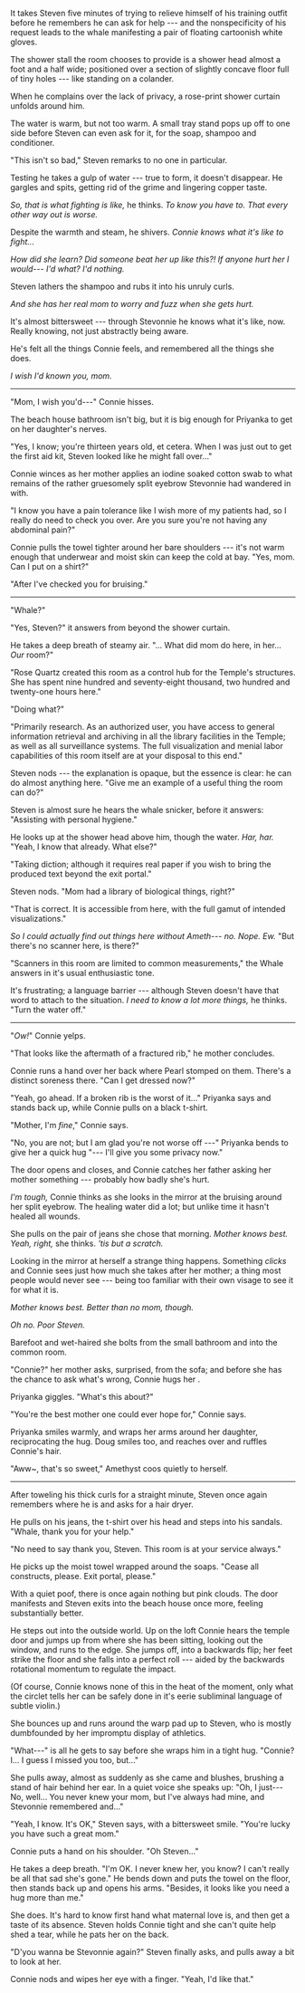 It takes Steven five minutes of trying to relieve himself of his training outfit
before he remembers he can ask for help --- and the nonspecificity of his request
leads to the whale manifesting a pair of floating cartoonish white gloves.

The shower stall the room chooses to provide is a shower
head almost a foot and a half wide; positioned over a section of slightly
concave floor full of tiny holes --- like standing on a colander.

When he complains over the lack of privacy, a rose-print shower curtain
unfolds around him.

The water is warm, but not too warm. A small tray stand pops up off to one
side before Steven can even ask for it, for the soap, shampoo and conditioner.

"This isn't so bad," Steven remarks to no one in particular.

Testing he takes a gulp of water --- true to form, it doesn't disappear.
He gargles and spits, getting rid of the grime and lingering copper taste.

*So, that is what fighting is like,* he thinks. *To know you have to. That
every other way out is worse.*

Despite the warmth and steam, he shivers. *Connie knows what it's like
to fight...*

*How did she learn? Did someone beat her up like this?!
If anyone hurt her I would--- I'd what? I'd nothing.*

Steven lathers the shampoo and rubs it into his unruly curls.

*And she has her real mom to worry and fuzz when she gets hurt.*

It's almost bittersweet --- through Stevonnie he knows what it's like,
now. Really knowing, not just abstractly being aware.

He's felt all the things Connie feels, and remembered all the things
she does.

*I wish I'd known you, mom.*

----

"Mom, I wish you'd---" Connie hisses.

The beach house bathroom isn't big, but it is big enough for Priyanka to
get on her daughter's nerves.

"Yes, I know; you're thirteen years old, et cetera. When I was just out to get
the first aid kit, Steven looked like he might fall over..."

Connie winces as her mother applies an iodine soaked cotton swab to what
remains of the rather gruesomely split eyebrow Stevonnie had wandered in
with.

"I know you have a pain tolerance like I wish more of my patients had,
so I really do need to check you over. Are you sure you're not having any
abdominal pain?"

Connie pulls the towel tighter around her bare shoulders --- it's not warm enough
that underwear and moist skin can keep the cold at bay. "Yes, mom. Can I put on a shirt?"

"After I've checked you for bruising."

----

"Whale?"

"Yes, Steven?" it answers from beyond the shower curtain.

He takes a deep breath of steamy air.
"... What did mom do here, in her... *Our* room?"

"Rose Quartz created this room as a control hub for the Temple's structures.
She has spent nine hundred and seventy-eight thousand, two hundred and twenty-one
hours here."

"Doing what?"

"Primarily research. As an authorized user, you have access to general information
retrieval and archiving in all the library facilities in the Temple; as well as all
surveillance systems. The full visualization and menial labor capabilities of this room itself
are at your disposal to this end."

Steven nods --- the explanation is opaque, but the essence is clear: he can do almost anything here.
"Give me an example of a useful thing the room can do?"

Steven is almost sure he hears the whale snicker, before it answers: "Assisting with personal hygiene."

He looks up at the shower head above him, though the water. *Har, har.*
"Yeah, I know that already. What else?"

"Taking diction; although it requires real paper if you wish to bring the produced text
beyond the exit portal."

Steven nods. "Mom had a library of biological things, right?"

"That is correct. It is accessible from here, with the full gamut of intended visualizations."

*So I could actually find out things here without Ameth--- no. Nope. Ew.*
"But there's no scanner here, is there?"

"Scanners in this room are limited to common measurements," the Whale answers in it's
usual enthusiastic tone.

It's frustrating; a language barrier --- although Steven doesn't have that word to
attach to the situation.
*I need to know a lot more things,* he thinks. "Turn the water off."

----

"*Ow!*" Connie yelps.

"That looks like the aftermath of a fractured rib," he mother concludes.

Connie runs a hand over her back where Pearl stomped on them. There's a distinct
soreness there. "Can I get dressed now?"

"Yeah, go ahead. If a broken rib is the worst of it..." Priyanka says and stands back up,
while Connie pulls on a black t-shirt.

"Mother, I'm *fine*," Connie says.

"No, you are not; but I am glad you're not worse off ---" Priyanka bends to give her a quick
hug "--- I'll give you some privacy now."

The door opens and closes, and Connie catches her father asking her mother something --- probably how
badly she's hurt.

*I'm tough,* Connie thinks as she looks in the mirror at the bruising around her split eyebrow.
The healing water did a lot; but unlike time it hasn't healed all wounds.

She pulls on the pair of jeans she chose that morning. *Mother knows best. Yeah, right,*
she thinks. *'tis but a scratch.*

Looking in the mirror at herself a strange thing happens. Something *clicks* and
Connie sees just how much she takes after her mother; a thing most people would
never see --- being too familiar with their own visage to see it for what it is.

*Mother knows best. Better than no mom, though.*

*Oh no. Poor Steven.*

Barefoot and wet-haired she bolts from the small bathroom and into the common room.

"Connie?" her mother asks, surprised, from the sofa; and before she has the chance
to ask what's wrong, Connie hugs her .

Priyanka giggles. "What's this about?"

"You're the best mother one could ever hope for," Connie says.

Priyanka smiles warmly, and wraps her arms around her daughter, reciprocating the hug.
Doug smiles too, and reaches over and ruffles Connie's hair.

"Aww~, that's so sweet," Amethyst coos quietly to herself.

----

After toweling his thick curls for a straight minute, Steven once
again remembers where he is and asks for a hair dryer.

He pulls on his jeans, the t-shirt over his head and steps into his sandals.
"Whale, thank you for your help."

"No need to say thank you, Steven. This room is at your service always."

He picks up the moist towel wrapped around the soaps. "Cease all constructs, please.
Exit portal, please."

With a quiet poof, there is once again nothing but pink clouds.
The door manifests and Steven exits into the beach house once more, feeling substantially
better.

He steps out into the outside world. Up on the loft Connie hears the temple door and
jumps up from where she has been sitting, looking out the window, and runs to the edge.
She jumps off, into a backwards flip; her feet strike the floor and she falls into a
perfect roll --- aided by the backwards rotational momentum to regulate the impact.

(Of course, Connie knows none of this in the heat of the moment, only what the circlet
tells her can be safely done in it's eerie subliminal language of subtle violin.)

She bounces up and runs around the warp pad up to Steven, who is mostly dumbfounded by
her impromptu display of athletics.

"What---" is all he gets to say before she wraps him in a tight hug. "Connie? I... I
guess I missed you too, but..."

She pulls away, almost as suddenly as she came and blushes, brushing a stand of hair behind her ear.
In a quiet voice she speaks up: "Oh, I just--- No, well... You never knew your mom, but I've always
had mine, and Stevonnie remembered and..."

"Yeah, I know. It's OK," Steven says, with a bittersweet smile.
"You're lucky you have such a great mom."

Connie puts a hand on his shoulder. "Oh Steven..."

He takes a deep breath. "I'm OK. I never knew her,
you know? I can't really be all that sad she's gone." He bends down and puts the towel on the
floor, then stands back up and opens his arms. "Besides, it looks like you need a hug more than me."

She does.  It's hard to know first hand what maternal love is, and then get a taste of its absence.
Steven holds Connie tight and she can't quite help shed a tear, while he pats her on the back.

"D'you wanna be Stevonnie again?" Steven finally asks, and pulls away a bit to look at her.

Connie nods and wipes her eye with a finger. "Yeah, I'd like that."
